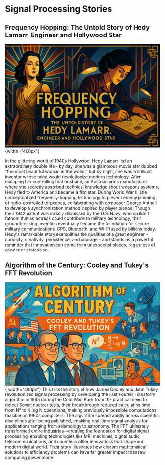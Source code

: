 # Signal Processing Stories

## Frequency Hopping: The Untold Story of Hedy Lamarr, Engineer and Hollywood Star
![](./hedy-lamarr/cover.png) {width="400px"}

In the glittering world of 1940s Hollywood, Hedy Lamarr led an extraordinary double life - by day, she was a glamorous movie star dubbed "the most beautiful woman in the world," but by night, she was a brilliant inventor whose mind would revolutionize modern technology. After escaping her controlling first husband, an Austrian arms manufacturer where she secretly absorbed technical knowledge about weapons systems, Hedy fled to America and became a film star. During World War II, she conceptualized frequency-hopping technology to prevent enemy jamming of radio-controlled torpedoes, collaborating with composer George Antheil to develop a synchronization method inspired by player pianos. Though their 1942 patent was initially dismissed by the U.S. Navy, who couldn't fathom that an actress could contribute to military technology, their groundbreaking invention eventually became the foundation for secure military communications, GPS, Bluetooth, and Wi-Fi used by billions today. Hedy's remarkable story exemplifies the qualities of a great engineer - curiosity, creativity, persistence, and courage - and stands as a powerful reminder that innovation can come from unexpected places, regardless of gender or profession.

## Algorithm of the Century: Cooley and Tukey's FFT Revolution
![](./fft/cover.png) { width="400px"}
This tells the story of how James Cooley and John Tukey revolutionized signal processing by developing the Fast Fourier Transform algorithm in 1965 during the Cold War. Born from the practical need to detect Soviet nuclear tests, their breakthrough reduced calculation time from N² to N log N operations, making previously impossible computations feasible on 1960s computers. The algorithm spread rapidly across scientific disciplines after being published, enabling real-time signal analysis for applications ranging from seismology to astronomy. The FFT ultimately transformed entire industries—creating the foundation for digital signal processing, enabling technologies like MRI machines, digital audio, telecommunications, and countless other innovations that shape our modern digital world. Their story illustrates how elegant mathematical solutions to efficiency problems can have far greater impact than raw computing power alone.

[](./fft/index.md)

